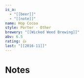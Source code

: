 ```yaml
---
is_a:
  - "[[beer]]"
  - "[[note]]"
name: Hop Cocoa
style: Porter - Other
brewery: "[[Wicked Weed Brewing]]"
abv: 6.5
rating: 👍
last: "[[2016-11]]"
---
```

# Notes

